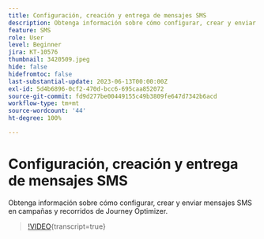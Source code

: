```yaml
---
title: Configuración, creación y entrega de mensajes SMS
description: Obtenga información sobre cómo configurar, crear y enviar mensajes SMS en campañas y recorridos de Journey Optimizer.
feature: SMS
role: User
level: Beginner
jira: KT-10576
thumbnail: 3420509.jpeg
hide: false
hidefromtoc: false
last-substantial-update: 2023-06-13T00:00:00Z
exl-id: 5d4b6896-0cf2-470d-bcc6-695caa852072
source-git-commit: fd9d277be00449155c49b3809fe647d7342b6acd
workflow-type: tm+mt
source-wordcount: '44'
ht-degree: 100%

---
```


# Configuración, creación y entrega de mensajes SMS

Obtenga información sobre cómo configurar, crear y enviar mensajes SMS en campañas y recorridos de Journey Optimizer.

>[!VIDEO](https://video.tv.adobe.com/v/3422693?quality=12&learn=on&captions=spa){transcript=true}
